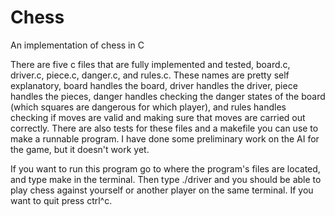 # Chess
An implementation of chess in C

There are five c files that are fully implemented and tested, board.c, driver.c, piece.c, danger.c, and rules.c.  These names are pretty self explanatory, board handles the board, driver handles the driver, piece handles the pieces, danger handles checking the danger states of the board (which squares are dangerous for which player), and rules handles checking if moves are valid and making sure that moves are carried out correctly.  There are also tests for these files and a makefile you can use to make a runnable program.  I have done some preliminary work on the AI for the game, but it doesn't work yet.  

If you want to run this program go to where the program's files are located, and type make in the terminal.  Then type ./driver and you should be able to play chess against yourself or another player on the same terminal.  If you want to quit press ctrl^c.

